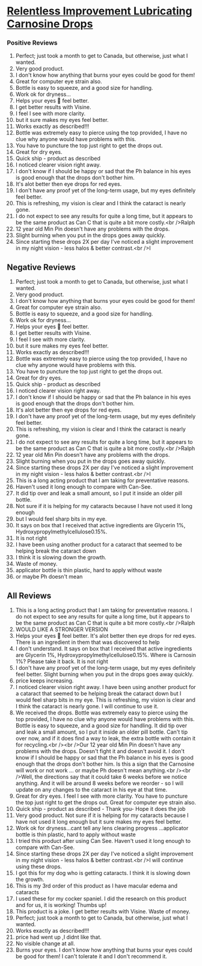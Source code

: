 # [Relentless Improvement Lubricating Carnosine Drops](https://products.checkmycream.com/products/Relentless-Improvement-Lubricating-Carnosine-Drops.html)

### Positive Reviews

<ol>
      <li>Perfect; just took a month to get to Canada, but otherwise, just what I wanted.</li>
      <li>Very good product.</li>
      <li>I don&#x27;t know how anything that burns your eyes could be good for them!</li>
      <li>Great for computer eye strain also.</li>
      <li>Bottle is easy to squeeze, and a good size for handling.  </li>
      <li>Work ok for dryness...</li>
      <li>Helps your eyes 👀 feel better.  </li>
      <li>I get better results with Visine.</li>
      <li>I feel I see with more clarity.  </li>
      <li>but it sure makes my eyes feel better.</li>
      <li>Works exactly as described!!!</li>
      <li>Bottle was extremely easy to pierce using the top provided,  I have no clue why anyone would have problems with this.  </li>
      <li>You have to puncture the top just right to get the drops out.  </li>
      <li>Great for dry eyes.  </li>
      <li>Quick ship - product as described</li>
      <li>I noticed clearer vision right away.</li>
      <li>I don&#x27;t know if I should be happy or sad that the Ph balance in his eyes is good enough that the drops don&#x27;t bother him.  </li>
      <li>It&#x27;s alot better then eye drops for red eyes.  </li>
      <li>I don&#x27;t have any proof yet of the long-term usage, but my eyes definitely feel better.  </li>
      <li>This is refreshing, my vision is clear and I think the cataract is nearly gone.</li>
      <li>I do not expect to see any results for quite a long time, but it appears to be the same product as Can C that is quite a bit more costly.&lt;br /&gt;Ralph</li>
      <li>12 year old Min Pin doesn&#x27;t have any problems with the drops.  </li>
      <li>Slight burning when you put in the drops goes away quickly.</li>
      <li>Since starting these drops 2X per day I&#x27;ve noticed a slight improvement in my night vision - less halos &amp; better contrast.&lt;br /&gt;I</li>
</ol>


<h2>Negative Reviews</h2>
<ol>
<li> Perfect; just took a month to get to Canada, but otherwise, just what I wanted.</li>
<li> Very good product.</li>
<li> I don&#x27;t know how anything that burns your eyes could be good for them!</li>
<li> Great for computer eye strain also.</li>
<li> Bottle is easy to squeeze, and a good size for handling.  </li>
<li> Work ok for dryness...</li>
<li> Helps your eyes 👀 feel better.  </li>
<li> I get better results with Visine.</li>
<li> I feel I see with more clarity.  </li>
<li> but it sure makes my eyes feel better.</li>
<li> Works exactly as described!!!</li>
<li> Bottle was extremely easy to pierce using the top provided,  I have no clue why anyone would have problems with this.  </li>
<li> You have to puncture the top just right to get the drops out.  </li>
<li> Great for dry eyes.  </li>
<li> Quick ship - product as described</li>
<li> I noticed clearer vision right away.</li>
<li> I don&#x27;t know if I should be happy or sad that the Ph balance in his eyes is good enough that the drops don&#x27;t bother him.  </li>
<li> It&#x27;s alot better then eye drops for red eyes.  </li>
<li> I don&#x27;t have any proof yet of the long-term usage, but my eyes definitely feel better.  </li>
<li> This is refreshing, my vision is clear and I think the cataract is nearly gone.</li>
<li> I do not expect to see any results for quite a long time, but it appears to be the same product as Can C that is quite a bit more costly.&lt;br /&gt;Ralph</li>
<li> 12 year old Min Pin doesn&#x27;t have any problems with the drops.  </li>
<li> Slight burning when you put in the drops goes away quickly.</li>
<li> Since starting these drops 2X per day I&#x27;ve noticed a slight improvement in my night vision - less halos &amp; better contrast.&lt;br /&gt;I</li>
<li> This is a long acting product that I am taking for preventative reasons.  </li>
<li> Haven&#x27;t used it long enough to compare with Can-See.</li>
<li> It did tip over and leak a small amount, so I put it inside an older pill bottle.  </li>
<li> Not sure if it is helping for my cataracts because I have not used it long enough</li>
<li> but I would feel sharp bits in my eye.</li>
<li> It says on box that I received that active ingredients are Glycerin 1%, Hydroxypropylmethylcellulose0.15%.</li>
<li> It is not right</li>
<li> I have been using another product for a cataract that seemed to be helping break the cataract down</li>
<li> I think it is slowing down the growth.</li>
<li> Waste of money.</li>
<li> applicator bottle is thin plastic, hard to apply without waste</li>
<li> or maybe Ph doesn&#x27;t mean</li>
</ol>

<h2>All Reviews</h2>

<ol>
    <li> This is a long acting product that I am taking for preventative reasons.  I do not expect to see any results for quite a long time, but it appears to be the same product as Can C that is quite a bit more costly.&lt;br /&gt;Ralph</li>
    <li> WOULD LIKE A STRONGER VERSION</li>
    <li> Helps your eyes 👀 feel better.  It&#x27;s alot better then eye drops for red eyes.  There is an ingredient in them that was discovered to help</li>
    <li> I don&#x27;t understand. It says on box that I received that active ingredients are Glycerin 1%, Hydroxypropylmethylcellulose0.15%. Where is Carnosin 1%? Please take it back. It is not right</li>
    <li> I don&#x27;t have any proof yet of the long-term usage, but my eyes definitely feel better.  Slight burning when you put in the drops goes away quickly.</li>
    <li> price keeps increasing.</li>
    <li> I noticed clearer vision right away. I have been using another product for a cataract that seemed to be helping break the cataract down but I would feel sharp bits in my eye. This is refreshing, my vision is clear and I think the cataract is nearly gone. I will continue to use it.</li>
    <li> We received the drops.  Bottle was extremely easy to pierce using the top provided,  I have no clue why anyone would have problems with this.  Bottle is easy to squeeze, and a good size for handling.  It did tip over and leak a small amount, so I put it inside an older pill bottle.  Can&#x27;t tip over now, and if it does find a way to leak, the extra bottle with contain it for recycling.&lt;br /&gt;&lt;br /&gt;Our 12 year old Min Pin doesn&#x27;t have any problems with the drops.  Doesn&#x27;t fight it and doesn&#x27;t avoid it.  I don&#x27;t know if I should be happy or sad that the Ph balance in his eyes is good enough that the drops don&#x27;t bother him.  Is this a sign that the Carnosine will work or not work ...  or maybe Ph doesn&#x27;t mean anything.&lt;br /&gt;&lt;br /&gt;Well, the directions say that it could take 6 weeks before we notice anything.  And it will be around 8 weeks before we reorder - so I will update on any changes to the cataract in his eye at that time.</li>
    <li> Great for dry eyes.  I feel I see with more clarity.  You have to puncture the top just right to get the drops out.  Great for computer eye strain also.</li>
    <li> Quick ship - product as described - Thank  you- Hope  it does the job</li>
    <li> Very good product. Not sure if it is helping for my cataracts because I have not used it long enough but it sure makes my eyes feel better.</li>
    <li> Work ok for dryness...cant tell any lens clearing progress ...applicator bottle is thin plastic, hard to apply without waste</li>
    <li> I tried this product after using Can See.  Haven&#x27;t used it long enough to compare with Can-See.</li>
    <li> Since starting these drops 2X per day I&#x27;ve noticed a slight improvement in my night vision - less halos &amp; better contrast.&lt;br /&gt;I will continue using these drops.</li>
    <li> I got this for my dog who is getting cataracts.  I think it is slowing down the growth.</li>
    <li> This is my 3rd order of this product as I have macular edema and cataracts</li>
    <li> I used these for my cocker spaniel. I did the research on this product and for us, it is working!  Thumbs up!</li>
    <li> This product is a joke. I get better results with Visine. Waste of money.</li>
    <li> Perfect; just took a month to get to Canada, but otherwise, just what I wanted.</li>
    <li> Works exactly as described!!!</li>
    <li> price had went up ,I didnt like that.</li>
    <li> No visible change at all.</li>
    <li> Burns your eyes. I don&#x27;t know how anything that burns your eyes could be good for them! I can&#x27;t tolerate it and I don&#x27;t recommend it.</li>
</ol>




